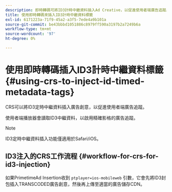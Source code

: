 ```yaml
---
description: 即時轉碼可將ID3計時中繼資料插入Ad Creative，以促進使用者端廣告追蹤。
title: 使用即時轉碼來插入ID3計時中繼資料標籤
exl-id: 6171223a-71f9-45a2-a3f5-7ede4a9b101a
source-git-commit: be43bbbd1051886c8979ff590a3197b2a7249b6a
workflow-type: tm+mt
source-wordcount: '97'
ht-degree: 0%

---
```


# 使用即時轉碼插入ID3計時中繼資料標籤 {#using-crs-to-inject-id-timed-metadata-tags}

CRS可以將ID3定時中繼資料插入廣告創意，以促進使用者端廣告追蹤。

使用者端播放器會讀取ID3中繼資料，以啟用精確影格的廣告追蹤。

>[!NOTE]
>
>ID3定時中繼資料插入功能僅適用於Safari/iOS。

## ID3注入的CRS工作流程 {#workflow-for-crs-for-id3-injection}

如果PrimetimeAd Insertion收到 `ptplayer=ios-mobileweb` 引數，它會先將ID3封包插入TRANSCODED廣告創意，然後再上傳至適當的廣告儲存CDN。
